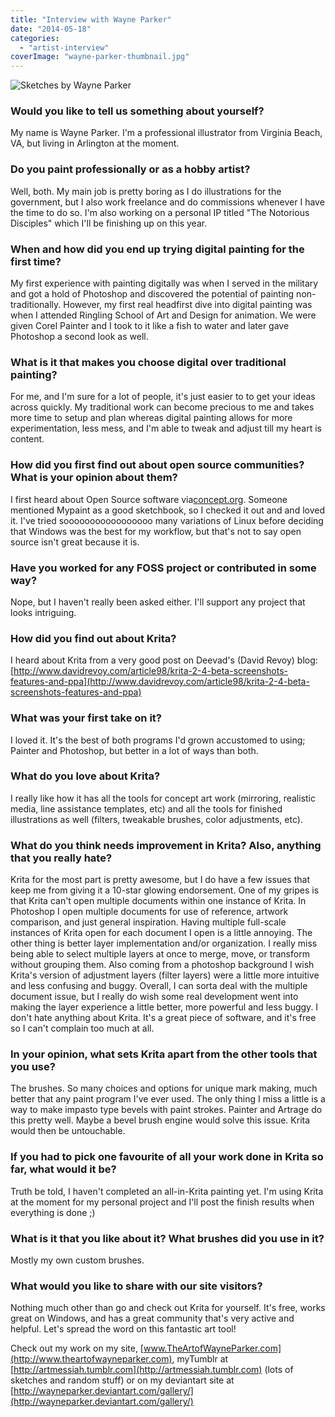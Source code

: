 ```yaml
---
title: "Interview with Wayne Parker"
date: "2014-05-18"
categories: 
  - "artist-interview"
coverImage: "wayne-parker-thumbnail.jpg"
---
```


![Sketches by Wayne Parker](../images/krita_sketches_by_wayneparker-d7cgase.png)

### Would you like to tell us something about yourself?

My name is Wayne Parker. I'm a professional illustrator from Virginia Beach, VA, but living in Arlington at the moment.

### Do you paint professionally or as a hobby artist?

Well, both. My main job is pretty boring as I do illustrations for the government, but I also work freelance and do commissions whenever I have the time to do so. I'm also working on a personal IP titled "The Notorious Disciples" which I'll be finishing up on this year.

### When and how did you end up trying digital painting for the first time?

My first experience with painting digitally was when I served in the military and got a hold of Photoshop and discovered the potential of painting non-traditionally. However, my first real headfirst dive into digital painting was when I attended Ringling School of Art and Design for animation. We were given Corel Painter and I took to it like a fish to water and later gave Photoshop a second look as well.

### What is it that makes you choose digital over traditional painting?

For me, and I'm sure for a lot of people, it's just easier to to get your ideas across quickly. My traditional work can become precious to me and takes more time to setup and plan whereas digital painting allows for more experimentation, less mess, and I'm able to tweak and adjust till my heart is content.

### How did you first find out about open source communities? What is your opinion about them?

I first heard about Open Source software via[concept.org](http://concept.org). Someone mentioned Mypaint as a good sketchbook, so I checked it out and and loved it. I've tried sooooooooooooooooo many variations of Linux before deciding that Windows was the best for my workflow, but that's not to say open source isn't great because it is.

### Have you worked for any FOSS project or contributed in some way?

Nope, but I haven't really been asked either. I'll support any project that looks intriguing.

### How did you find out about Krita?

I heard about Krita from a very good post on Deevad's (David Revoy) blog:[http://www.davidrevoy.com/article98/krita-2-4-beta-screenshots-features-and-ppa](http://www.davidrevoy.com/article98/krita-2-4-beta-screenshots-features-and-ppa)

### What was your first take on it?

I loved it. It's the best of both programs I'd grown accustomed to using; Painter and Photoshop, but better in a lot of ways than both.

### What do you love about Krita?

I really like how it has all the tools for concept art work (mirroring, realistic media, line assistance templates, etc) and all the tools for finished illustrations as well (filters, tweakable brushes, color adjustments, etc).

### What do you think needs improvement in Krita? Also, anything that you really hate?

Krita for the most part is pretty awesome, but I do have a few issues that keep me from giving it a 10-star glowing endorsement. One of my gripes is that Krita can't open multiple documents within one instance of Krita. In Photoshop I open multiple documents for use of reference, artwork comparison, and just general inspiration. Having multiple full-scale instances of Krita open for each document I open is a little annoying. The other thing is better layer implementation and/or organization. I really miss being able to select multiple layers at once to merge, move, or transform without grouping them. Also coming from a photoshop background I wish Krita's version of adjustment layers (filter layers) were a little more intuitive and less confusing and buggy. Overall, I can sorta deal with the multiple document issue, but I really do wish some real development went into making the layer experience a little better, more powerful and less buggy. I don't hate anything about Krita. It's a great piece of software, and it's free so I can't complain too much at all.

### In your opinion, what sets Krita apart from the other tools that you use?

The brushes. So many choices and options for unique mark making, much better that any paint program I've ever used. The only thing I miss a little is a way to make impasto type bevels with paint strokes. Painter and Artrage do this pretty well. Maybe a bevel brush engine would solve this issue. Krita would then be untouchable.

### If you had to pick one favourite of all your work done in Krita so far, what would it be?

Truth be told, I haven't completed an all-in-Krita painting yet. I'm using Krita at the moment for my personal project and I'll post the finish results when everything is done ;)

### What is it that you like about it? What brushes did you use in it?

Mostly my own custom brushes.

### What would you like to share with our site visitors?

Nothing much other than go and check out Krita for yourself. It's free, works great on Windows, and has a great community that's very active and helpful. Let's spread the word on this fantastic art tool!

Check out my work on my site, [www.TheArtofWayneParker.com](http://www.theartofwayneparker.com), myTumblr at [http://artmessiah.tumblr.com](http://artmessiah.tumblr.com) (lots of sketches and random stuff) or on my deviantart site at [http://wayneparker.deviantart.com/gallery/](http://wayneparker.deviantart.com/gallery/)
